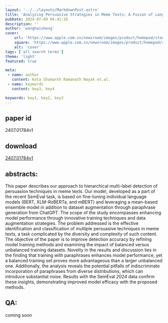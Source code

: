 ```yaml
---
layout: '../../layouts/MarkdownPost.astro'
title: 'Analyzing Persuasive Strategies in Meme Texts: A Fusion of Language Models with Paraphrase Enrichment'
pubDate: 2024-07-09 04:42:16
description: ''
author: 'wanghaisheng'
cover:
    url: 'https://www.apple.com.cn/newsroom/images/product/homepod/standard/Apple-HomePod-hero-230118_big.jpg.large_2x.jpg'
    square: 'https://www.apple.com.cn/newsroom/images/product/homepod/standard/Apple-HomePod-hero-230118_big.jpg.large_2x.jpg'
    alt: 'cover'
tags: ['all search terms'] 
theme: 'light'
featured: true

meta:
 - name: author
   content: Kota Shamanth Ramanath Nayak et.al.
 - name: keywords
   content: key3, key4

keywords: key1, key2, key3
---
```


## paper id
2407.01784v1
## download
[2407.01784v1](http://arxiv.org/abs/2407.01784v1)
## abstracts:
This paper describes our approach to hierarchical multi-label detection of persuasion techniques in meme texts. Our model, developed as a part of the recent SemEval task, is based on fine-tuning individual language models (BERT, XLM-RoBERTa, and mBERT) and leveraging a mean-based ensemble model in addition to dataset augmentation through paraphrase generation from ChatGPT. The scope of the study encompasses enhancing model performance through innovative training techniques and data augmentation strategies. The problem addressed is the effective identification and classification of multiple persuasive techniques in meme texts, a task complicated by the diversity and complexity of such content. The objective of the paper is to improve detection accuracy by refining model training methods and examining the impact of balanced versus unbalanced training datasets. Novelty in the results and discussion lies in the finding that training with paraphrases enhances model performance, yet a balanced training set proves more advantageous than a larger unbalanced one. Additionally, the analysis reveals the potential pitfalls of indiscriminate incorporation of paraphrases from diverse distributions, which can introduce substantial noise. Results with the SemEval 2024 data confirm these insights, demonstrating improved model efficacy with the proposed methods.
## QA:
coming soon

